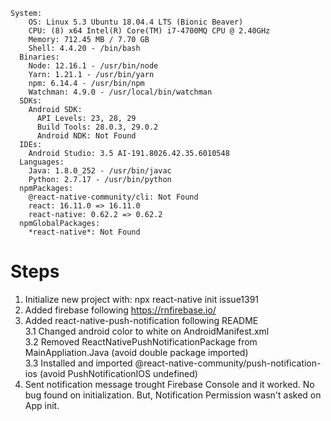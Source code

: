 ```
System:
    OS: Linux 5.3 Ubuntu 18.04.4 LTS (Bionic Beaver)
    CPU: (8) x64 Intel(R) Core(TM) i7-4700MQ CPU @ 2.40GHz
    Memory: 712.45 MB / 7.70 GB
    Shell: 4.4.20 - /bin/bash
  Binaries:
    Node: 12.16.1 - /usr/bin/node
    Yarn: 1.21.1 - /usr/bin/yarn
    npm: 6.14.4 - /usr/bin/npm
    Watchman: 4.9.0 - /usr/local/bin/watchman
  SDKs:
    Android SDK:
      API Levels: 23, 28, 29
      Build Tools: 28.0.3, 29.0.2
      Android NDK: Not Found
  IDEs:
    Android Studio: 3.5 AI-191.8026.42.35.6010548
  Languages:
    Java: 1.8.0_252 - /usr/bin/javac
    Python: 2.7.17 - /usr/bin/python
  npmPackages:
    @react-native-community/cli: Not Found
    react: 16.11.0 => 16.11.0 
    react-native: 0.62.2 => 0.62.2 
  npmGlobalPackages:
    *react-native*: Not Found
```

# Steps  
1. Initialize new project with: npx react-native init issue1391  
2. Added firebase following https://rnfirebase.io/  
3. Added react-native-push-notification following README  
    3.1 Changed android color to white on AndroidManifest.xml  
    3.2 Removed ReactNativePushNotificationPackage from MainAppliation.Java (avoid double package imported)  
    3.3 Installed and imported @react-native-community/push-notification-ios (avoid PushNotificationIOS undefined)  
4. Sent notification message trought Firebase Console and it worked. No bug found on initialization. But, Notification Permission wasn't asked on App init.
